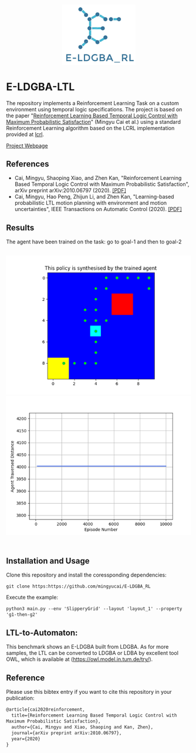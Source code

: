 <p align="center">
    <img width="200" src="figures/E-LDGBA_RL.JPG">
</p>

# E-LDGBA-LTL
The repository implements a Reinforcement Learning Task on a custom environment using temporal logic specifications. The project is based on the paper "[Reinforcement Learning Based Temporal Logic Control with Maximum Probabilistic Satisfaction](https://arxiv.org/abs/2010.06797)" (Mingyu Cai et al.) using a standard Reinforcement Learning algorithm based on the LCRL implementation provided at [lcrl](https://github.com/grockious/lcrl).

[Project Webpage](https://github.com/mingyucai/E-LDGBA_RL/)


## References
* Cai, Mingyu, Shaoping Xiao, and Zhen Kan, "Reinforcement Learning Based Temporal Logic Control with Maximum Probabilistic Satisfaction", arXiv preprint arXiv:2010.06797 (2020). [[PDF]](https://arxiv.org/abs/2010.06797)
* Cai, Mingyu, Hao Peng, Zhijun Li, and Zhen Kan, "Learning-based probabilistic LTL motion planning with environment and motion uncertainties", IEEE Transactions on Automatic Control (2020). [[PDF]](https://ieeexplore.ieee.org/abstract/document/9133331?casa_token=NHKWObUoH1gAAAAA:7LiLaAw6eKK0xoDnuJJbkgD9IpQPSHspUrD8UFfqS8qI8hn5zLwC64y7SSOtecC3i6GhFpovsg)

## Results
The agent have been trained on the task: go to goal-1 and then to goal-2

![trajectory](/figures/tested_policy_SlipperyGrid_layout_1_g1-then-g2.png)
![stable_traning_distance](/figures/convergence_SlipperyGrid_layout_1_g1-then-g2.png)
<br><br>
---------------------


## Installation and Usage
Clone this repository and install the coressponding dependencies:
```
git clone https:https://github.com/mingyucai/E-LDGBA_RL
```
Execute the example:
```
python3 main.py --env 'SlipperyGrid' --layout 'layout_1' --property 'g1-then-g2' 
```


## LTL-to-Automaton:
This benchmark shows an E-LDGBA built from LDGBA. 
As for more samples, the LTL can be converted to LDGBA or LDBA by
excellent tool OWL, which is available at (https://owl.model.in.tum.de/try/).

## Reference
Please use this bibtex entry if you want to cite this repository in your publication:

```
@article{cai2020reinforcement,
  title={Reinforcement Learning Based Temporal Logic Control with Maximum Probabilistic Satisfaction},
  author={Cai, Mingyu and Xiao, Shaoping and Kan, Zhen},
  journal={arXiv preprint arXiv:2010.06797},
  year={2020}
}

```

